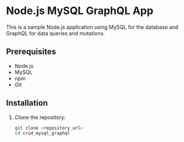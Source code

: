 # Node.js MySQL GraphQL App

This is a sample Node.js application using MySQL for the database and GraphQL for data queries and mutations.

## Prerequisites

- Node.js
- MySQL
- npm
- Git

## Installation

1. Clone the repository:
   ```sh
   git clone <repository_url>
   cd crud_mysql_graphql
